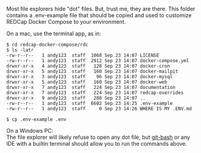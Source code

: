 Most file explorers hide "dot" files.  But, trust me, they are there.  This folder contains a .env-example file that should be copied and used to customize REDCap Docker Compose to your environment.  

On a mac, use the terminal app, as in:
```
$ cd redcap-docker-compose/rdc
$ ls -latr
-rw-r--r--   1 andy123  staff  1068 Sep 23 14:07 LICENSE
-rw-r--r--   1 andy123  staff  2912 Sep 23 14:07 docker-compose.yml
drwxr-xr-x   4 andy123  staff   128 Sep 23 14:07 docker-cron
drwxr-xr-x   5 andy123  staff   160 Sep 23 14:07 docker-mailpit
drwxr-xr-x   3 andy123  staff    96 Sep 23 14:07 docker-mysql
drwxr-xr-x   5 andy123  staff   160 Sep 23 14:07 docker-web
drwxr-xr-x   7 andy123  staff   224 Sep 23 14:07 documentation
drwxr-xr-x   7 andy123  staff   224 Sep 23 14:07 redcap-overrides
drwxr-xr-x   9 andy123  staff   288 Sep 23 14:07 ..
-rw-r--r--   1 andy123  staff  6602 Sep 23 14:25 .env-example
-rw-r--r--   1 andy123  staff     0 Sep 23 14:26 WHERE IS MY .ENV.md

$ cp .env-example .env
```

On a Windows PC:  
The file explorer will likely refuse to open any dot file, but [git-bash](https://gitforwindows.org/) or any IDE with a builtin terminal should allow you to run the commands above.
